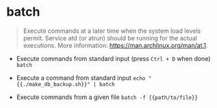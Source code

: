 # batch
> Execute commands at a later time when the system load levels permit.
> Service atd (or atrun) should be running for the actual executions.
> More information: <https://man.archlinux.org/man/at.1>.

- Execute commands from standard input (press `Ctrl + D` when done)
`batch`

- Execute a command from standard input
`echo "{{./make_db_backup.sh}}" | batch`

- Execute commands from a given file
`batch -f {{path/to/file}}`
